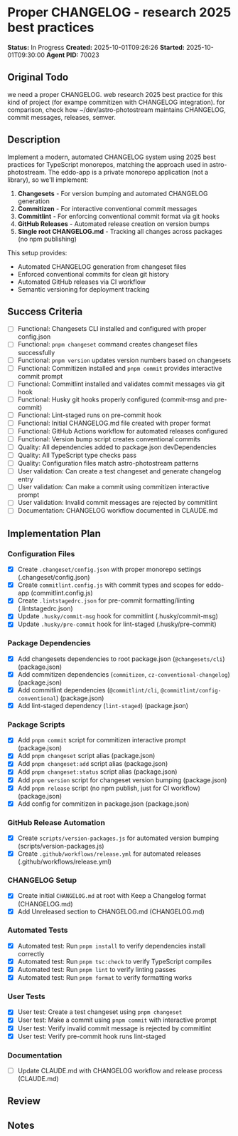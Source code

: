 # Proper CHANGELOG - research 2025 best practices

**Status:** In Progress
**Created:** 2025-10-01T09:26:26
**Started:** 2025-10-01T09:30:00
**Agent PID:** 70023

## Original Todo

we need a proper CHANGELOG. web research 2025 best practice for this kind of project (for exampe commitizen with CHANGELOG integration). for comparison, check how ~/dev/astro-photostream maintains CHANGELOG, commit messages, releases, semver.

## Description

Implement a modern, automated CHANGELOG system using 2025 best practices for TypeScript monorepos, matching the approach used in astro-photostream. The eddo-app is a private monorepo application (not a library), so we'll implement:

1. **Changesets** - For version bumping and automated CHANGELOG generation
2. **Commitizen** - For interactive conventional commit messages
3. **Commitlint** - For enforcing conventional commit format via git hooks
4. **GitHub Releases** - Automated release creation on version bumps
5. **Single root CHANGELOG.md** - Tracking all changes across packages (no npm publishing)

This setup provides:

- Automated CHANGELOG generation from changeset files
- Enforced conventional commits for clean git history
- Automated GitHub releases via CI workflow
- Semantic versioning for deployment tracking

## Success Criteria

- [ ] Functional: Changesets CLI installed and configured with proper config.json
- [ ] Functional: `pnpm changeset` command creates changeset files successfully
- [ ] Functional: `pnpm version` updates version numbers based on changesets
- [ ] Functional: Commitizen installed and `pnpm commit` provides interactive commit prompt
- [ ] Functional: Commitlint installed and validates commit messages via git hook
- [ ] Functional: Husky git hooks properly configured (commit-msg and pre-commit)
- [ ] Functional: Lint-staged runs on pre-commit hook
- [ ] Functional: Initial CHANGELOG.md file created with proper format
- [ ] Functional: GitHub Actions workflow for automated releases configured
- [ ] Functional: Version bump script creates conventional commits
- [ ] Quality: All dependencies added to package.json devDependencies
- [ ] Quality: All TypeScript type checks pass
- [ ] Quality: Configuration files match astro-photostream patterns
- [ ] User validation: Can create a test changeset and generate changelog entry
- [ ] User validation: Can make a commit using commitizen interactive prompt
- [ ] User validation: Invalid commit messages are rejected by commitlint
- [ ] Documentation: CHANGELOG workflow documented in CLAUDE.md

## Implementation Plan

### Configuration Files

- [x] Create `.changeset/config.json` with proper monorepo settings (.changeset/config.json)
- [x] Create `commitlint.config.js` with commit types and scopes for eddo-app (commitlint.config.js)
- [x] Create `.lintstagedrc.json` for pre-commit formatting/linting (.lintstagedrc.json)
- [x] Update `.husky/commit-msg` hook for commitlint (.husky/commit-msg)
- [x] Update `.husky/pre-commit` hook for lint-staged (.husky/pre-commit)

### Package Dependencies

- [x] Add changesets dependencies to root package.json (`@changesets/cli`) (package.json)
- [x] Add commitizen dependencies (`commitizen`, `cz-conventional-changelog`) (package.json)
- [x] Add commitlint dependencies (`@commitlint/cli`, `@commitlint/config-conventional`) (package.json)
- [x] Add lint-staged dependency (`lint-staged`) (package.json)

### Package Scripts

- [x] Add `pnpm commit` script for commitizen interactive prompt (package.json)
- [x] Add `pnpm changeset` script alias (package.json)
- [x] Add `pnpm changeset:add` script alias (package.json)
- [x] Add `pnpm changeset:status` script alias (package.json)
- [x] Add `pnpm version` script for changeset version bumping (package.json)
- [x] Add `pnpm release` script (no npm publish, just for CI workflow) (package.json)
- [x] Add config for commitizen in package.json (package.json)

### GitHub Release Automation

- [x] Create `scripts/version-packages.js` for automated version bumping (scripts/version-packages.js)
- [x] Create `.github/workflows/release.yml` for automated releases (.github/workflows/release.yml)

### CHANGELOG Setup

- [x] Create initial `CHANGELOG.md` at root with Keep a Changelog format (CHANGELOG.md)
- [x] Add Unreleased section to CHANGELOG.md (CHANGELOG.md)

### Automated Tests

- [x] Automated test: Run `pnpm install` to verify dependencies install correctly
- [x] Automated test: Run `pnpm tsc:check` to verify TypeScript compiles
- [x] Automated test: Run `pnpm lint` to verify linting passes
- [x] Automated test: Run `pnpm format` to verify formatting works

### User Tests

- [x] User test: Create a test changeset using `pnpm changeset`
- [x] User test: Make a commit using `pnpm commit` with interactive prompt
- [x] User test: Verify invalid commit message is rejected by commitlint
- [x] User test: Verify pre-commit hook runs lint-staged

### Documentation

- [ ] Update CLAUDE.md with CHANGELOG workflow and release process (CLAUDE.md)

## Review

## Notes
